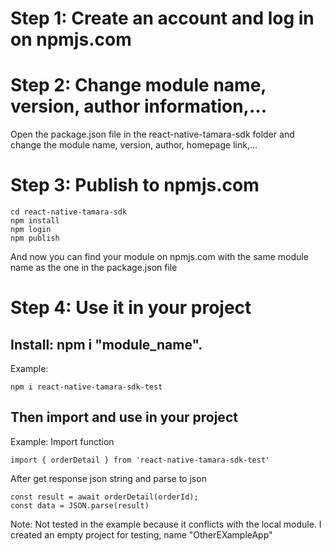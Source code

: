 
# Step 1: Create an account and log in on npmjs.com

# Step 2: Change module name, version, author information,...
Open the package.json file in the react-native-tamara-sdk folder and change the module name, version, author, homepage link,...

# Step 3: Publish to npmjs.com
```
cd react-native-tamara-sdk
npm install
npm login
npm publish
```
And now you can find your module on npmjs.com with the same module name as the one in the package.json file

# Step 4: Use it in your project
## Install: npm i "module_name".
Example: 
```
npm i react-native-tamara-sdk-test
```
## Then import and use in your project
Example: 
Import function
```
import { orderDetail } from 'react-native-tamara-sdk-test'
```
After get response json string and parse to json
```
const result = await orderDetail(orderId);
const data = JSON.parse(result)
```
Note: Not tested in the example because it conflicts with the local module. I created an empty project for testing, name "OtherEXampleApp"
